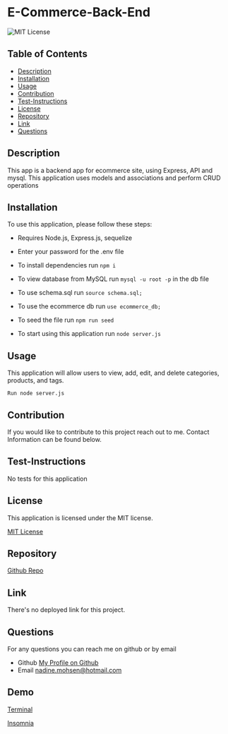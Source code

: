 # E-Commerce-Back-End
  ![MIT License](https://img.shields.io/badge/license-MIT-blue)


## Table of Contents
  - [Description](#description)
  - [Installation](#installation)
  - [Usage](#usage)
  - [Contribution](#contribution)
  - [Test-Instructions](#test-instructions)
  - [License](#license)
  - [Repository](#repository)
  - [Link](#link)
  - [Questions](#questions)

## Description
This app is a backend app for ecommerce site, using Express, API and mysql. This application uses models and associations and perform CRUD operations


## Installation
To use this application, please follow these steps: 

- Requires Node.js, Express.js, sequelize
  
- Enter your password for the .env file

- To install dependencies run `npm i`

- To view database from MySQL run `mysql -u root -p` in the db file

- To use schema.sql run `source schema.sql;`
  
- To use the ecommerce db run `use ecommerce_db;`

- To seed the file run `npm run seed`
  
- To start using this application run `node server.js`

## Usage

This application will allow users to view, add, edit, and delete categories, products, and tags. 

```
Run node server.js
```
## Contribution

If you would like to contribute to this project reach out to me. Contact Information can be found below.

## Test-Instructions
No tests for this application

## License
This application is licensed under the MIT license.

[MIT License](https://opensource.org/licenses/BSD-3-Clause)

## Repository
[Github Repo](https://github.com/NadineMohsen/E-Commerce-Back-End)

## Link 
There's no deployed link for this project.

## Questions
For any questions you can reach me on github or by email
- Github [My Profile on Github](https://github.com/NadineMohsen)
- Email nadine.mohsen@hotmail.com

## Demo
[Terminal](https://drive.google.com/file/d/1U5nyZWeHmhM4nHTu-3_9mbK6crteq2ql/view)


[Insomnia](https://drive.google.com/file/d/1CNtqg0B71n_tg7N8Yaoy5QsE3ES4ODB7/view)



